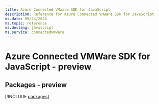 ```yaml
---
title: Azure Connected VMware SDK for JavaScript
description: Reference for Azure Connected VMware SDK for JavaScript
ms.date: 05/24/2024
ms.topic: reference
ms.devlang: javascript
ms.service: connectedvmware
---
```

# Azure Connected VMWare SDK for JavaScript - preview
## Packages - preview
[!INCLUDE [packages](connected-vmware-index.md)]